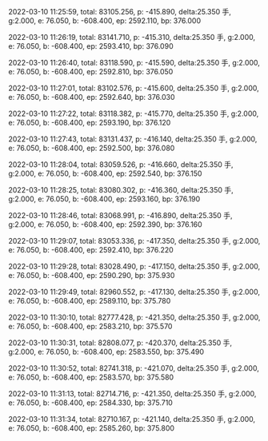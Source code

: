 2022-03-10 11:25:59, total: 83105.256, p: -415.890, delta:25.350 手, g:2.000, e: 76.050, b: -608.400, ep: 2592.110, bp: 376.000

2022-03-10 11:26:19, total: 83141.710, p: -415.310, delta:25.350 手, g:2.000, e: 76.050, b: -608.400, ep: 2593.410, bp: 376.090

2022-03-10 11:26:40, total: 83118.590, p: -415.590, delta:25.350 手, g:2.000, e: 76.050, b: -608.400, ep: 2592.810, bp: 376.050

2022-03-10 11:27:01, total: 83102.576, p: -415.600, delta:25.350 手, g:2.000, e: 76.050, b: -608.400, ep: 2592.640, bp: 376.030

2022-03-10 11:27:22, total: 83118.382, p: -415.770, delta:25.350 手, g:2.000, e: 76.050, b: -608.400, ep: 2593.190, bp: 376.120

2022-03-10 11:27:43, total: 83131.437, p: -416.140, delta:25.350 手, g:2.000, e: 76.050, b: -608.400, ep: 2592.500, bp: 376.080

2022-03-10 11:28:04, total: 83059.526, p: -416.660, delta:25.350 手, g:2.000, e: 76.050, b: -608.400, ep: 2592.540, bp: 376.150

2022-03-10 11:28:25, total: 83080.302, p: -416.360, delta:25.350 手, g:2.000, e: 76.050, b: -608.400, ep: 2593.160, bp: 376.190

2022-03-10 11:28:46, total: 83068.991, p: -416.890, delta:25.350 手, g:2.000, e: 76.050, b: -608.400, ep: 2592.390, bp: 376.160

2022-03-10 11:29:07, total: 83053.336, p: -417.350, delta:25.350 手, g:2.000, e: 76.050, b: -608.400, ep: 2592.410, bp: 376.220

2022-03-10 11:29:28, total: 83028.490, p: -417.150, delta:25.350 手, g:2.000, e: 76.050, b: -608.400, ep: 2590.290, bp: 375.930

2022-03-10 11:29:49, total: 82960.552, p: -417.130, delta:25.350 手, g:2.000, e: 76.050, b: -608.400, ep: 2589.110, bp: 375.780

2022-03-10 11:30:10, total: 82777.428, p: -421.350, delta:25.350 手, g:2.000, e: 76.050, b: -608.400, ep: 2583.210, bp: 375.570

2022-03-10 11:30:31, total: 82808.077, p: -420.370, delta:25.350 手, g:2.000, e: 76.050, b: -608.400, ep: 2583.550, bp: 375.490

2022-03-10 11:30:52, total: 82741.318, p: -421.070, delta:25.350 手, g:2.000, e: 76.050, b: -608.400, ep: 2583.570, bp: 375.580

2022-03-10 11:31:13, total: 82714.716, p: -421.350, delta:25.350 手, g:2.000, e: 76.050, b: -608.400, ep: 2584.330, bp: 375.710

2022-03-10 11:31:34, total: 82710.167, p: -421.140, delta:25.350 手, g:2.000, e: 76.050, b: -608.400, ep: 2585.260, bp: 375.800